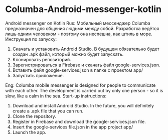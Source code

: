 # Columba-Android-messenger-kotlin
Android messenger on Kotlin
Rus: 
Мобильный мессенджер Columba предназначен для общения людьми между собой. Разработка ведётся лишь одним человеком - поэтому она неспешна, как штиль в море. 
Инструкция по запуску: 
1. Скачать и установить Android Studio. В будущем обязательно будет создан .apk файл, который можно будет запускать. 
2. Клонировать репозиторий.
3. Зарегистрироваться в Firebase и скачать файл google-services.json.
4. Вставить файл google-services.json в папке с проектом app/
5. Запустить приложение. 

Eng: 
Columba mobile messenger is designed for people to communicate with each other. The development is carried out by only one person - so it is slow, like a calm in the sea.
Start-up instructions:
1. Download and install Android Studio. In the future, you will definitely create a .apk file that you can run.
2. Clone the repository.
3. Register in Firebase and download the google-services.json file.
4. Insert the google-services file.json in the app project app/
5. Launch the app.
